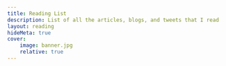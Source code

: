 ```yaml
---
title: Reading List
description: List of all the articles, blogs, and tweets that I read
layout: reading
hideMeta: true
cover:
    image: banner.jpg
    relative: true
---
```


